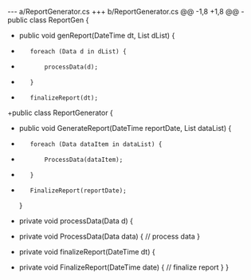 --- a/ReportGenerator.cs
+++ b/ReportGenerator.cs
@@ -1,8 +1,8 @@
-public class ReportGen {
-    public void genReport(DateTime dt, List<Data> dList) {
-        foreach (Data d in dList) {
-            processData(d);
-        }
-        finalizeReport(dt);
+public class ReportGenerator {
+    public void GenerateReport(DateTime reportDate, List<Data> dataList) {
+        foreach (Data dataItem in dataList) {
+            ProcessData(dataItem);
+        }
+        FinalizeReport(reportDate);
     }
 
-    private void processData(Data d) {
+    private void ProcessData(Data data) {
         // process data
     }
 
-    private void finalizeReport(DateTime dt) {
+    private void FinalizeReport(DateTime date) {
         // finalize report
     }
 }
